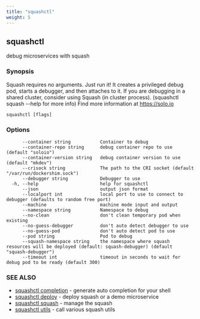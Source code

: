 ```yaml
---
title: "squashctl"
weight: 5
---
```

## squashctl

debug microservices with squash

### Synopsis

Squash requires no arguments. Just run it!
It creates a privileged debug pod, starts a debugger, and then attaches to it.
If you are debugging in a shared cluster, consider using Squash (in cluster process).
(squashctl squash --help for more info)
Find more information at https://solo.io


```
squashctl [flags]
```

### Options

```
      --container string           Container to debug
      --container-repo string      debug container repo to use (default "soloio")
      --container-version string   debug container version to use (default "mkdev")
      --crisock string             The path to the CRI socket (default "/var/run/dockershim.sock")
      --debugger string            Debugger to use
  -h, --help                       help for squashctl
      --json                       output json format
      --localport int              local port to use to connect to debugger (defaults to random free port)
      --machine                    machine mode input and output
      --namespace string           Namespace to debug
      --no-clean                   don't clean temporary pod when existing
      --no-guess-debugger          don't auto detect debugger to use
      --no-guess-pod               don't auto detect pod to use
      --pod string                 Pod to debug
      --squash-namespace string    the namespace where squash resources will be deployed (default: squash-debugger) (default "squash-debugger")
      --timeout int                timeout in seconds to wait for debug pod to be ready (default 300)
```

### SEE ALSO

* [squashctl completion](../squashctl_completion)	 - generate auto completion for your shell
* [squashctl deploy](../squashctl_deploy)	 - deploy squash or a demo microservice
* [squashctl squash](../squashctl_squash)	 - manage the squash
* [squashctl utils](../squashctl_utils)	 - call various squash utils

